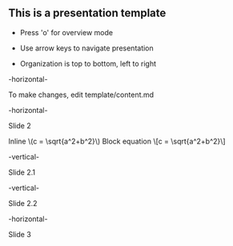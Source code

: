 
## This is a presentation template

* Press 'o' for overview mode

* Use arrow keys to navigate presentation

* Organization is top to bottom, left to right




-horizontal-

To make changes, edit template/content.md




-horizontal-

Slide 2

Inline \\(c = \sqrt{a^2+b^2}\\)
Block equation
\\[c = \sqrt{a^2+b^2}\\]


-vertical-

Slide 2.1




-vertical-

Slide 2.2




-horizontal-

Slide 3
